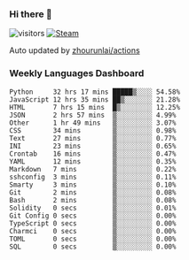### Hi there 👋

![visitors](https://visitor-badge.glitch.me/badge?page_id=zhourunlai)
[![Steam](https://img.shields.io/badge/dynamic/json?label=Steam&query=%24.data.totalSubs&url=https%3A%2F%2Fapi.spencerwoo.com%2Fsubstats%2F%3Fsource%3DsteamGames%26queryKey%3D76561198285156854&suffix=%20Games&logo=steam&labelColor=134375&color=0b1a37&longCache=true)](http://steamcommunity.com/profiles/76561198285156854)

Auto updated by <a href="https://github.com/zhourunlai/zhourunlai/actions" target="_blank">zhourunlai/actions</a>

### Weekly Languages Dashboard

<!--PART:wakatime-->
```text
Python     32 hrs 17 mins █████▒░░░░ 54.58%
JavaScript 12 hrs 35 mins ██▒░░░░░░░ 21.28%
HTML       7 hrs 15 mins  █▒░░░░░░░░ 12.25%
JSON       2 hrs 57 mins  ▒░░░░░░░░░ 4.99%
Other      1 hr 49 mins   ▒░░░░░░░░░ 3.07%
CSS        34 mins        ▒░░░░░░░░░ 0.98%
Text       27 mins        ▒░░░░░░░░░ 0.77%
INI        23 mins        ▒░░░░░░░░░ 0.65%
Crontab    16 mins        ▒░░░░░░░░░ 0.47%
YAML       12 mins        ▒░░░░░░░░░ 0.35%
Markdown   7 mins         ▒░░░░░░░░░ 0.22%
sshconfig  3 mins         ▒░░░░░░░░░ 0.11%
Smarty     3 mins         ▒░░░░░░░░░ 0.10%
Git        2 mins         ▒░░░░░░░░░ 0.08%
Bash       2 mins         ▒░░░░░░░░░ 0.08%
Solidity   0 secs         ▒░░░░░░░░░ 0.01%
Git Config 0 secs         ▒░░░░░░░░░ 0.00%
TypeScript 0 secs         ▒░░░░░░░░░ 0.00%
Charmci    0 secs         ▒░░░░░░░░░ 0.00%
TOML       0 secs         ▒░░░░░░░░░ 0.00%
SQL        0 secs         ▒░░░░░░░░░ 0.00%
```
<!--PART:wakatime-->
